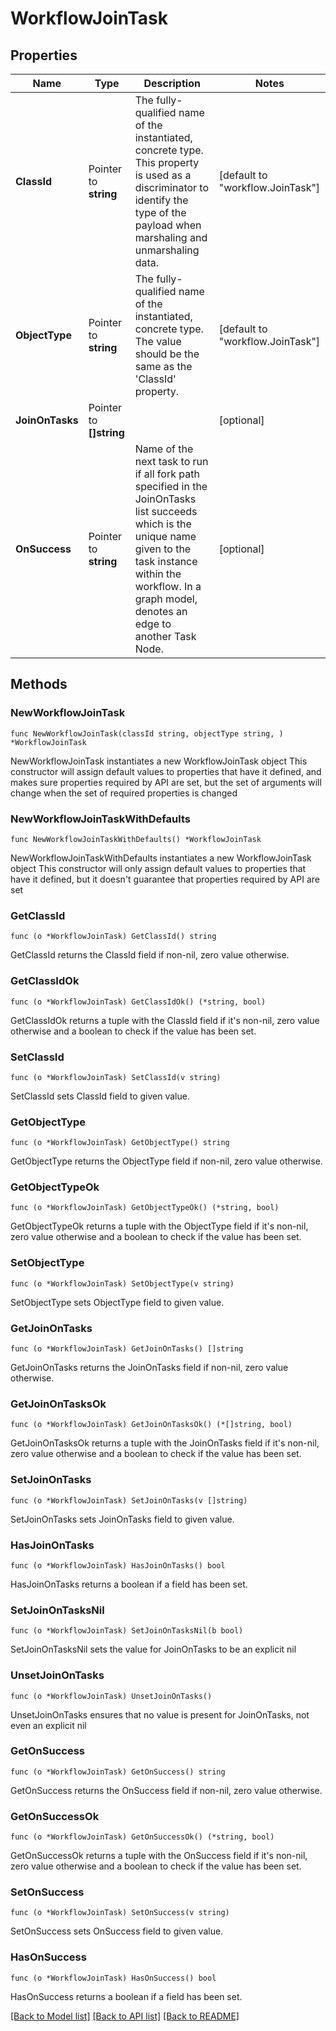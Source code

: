 # WorkflowJoinTask

## Properties

Name | Type | Description | Notes
------------ | ------------- | ------------- | -------------
**ClassId** | Pointer to **string** | The fully-qualified name of the instantiated, concrete type. This property is used as a discriminator to identify the type of the payload when marshaling and unmarshaling data. | [default to "workflow.JoinTask"]
**ObjectType** | Pointer to **string** | The fully-qualified name of the instantiated, concrete type. The value should be the same as the &#39;ClassId&#39; property. | [default to "workflow.JoinTask"]
**JoinOnTasks** | Pointer to **[]string** |  | [optional] 
**OnSuccess** | Pointer to **string** | Name of the next task to run if all fork path specified in the JoinOnTasks list succeeds which is the unique name given to the task instance within the workflow. In a graph model, denotes an edge to another Task Node. | [optional] 

## Methods

### NewWorkflowJoinTask

`func NewWorkflowJoinTask(classId string, objectType string, ) *WorkflowJoinTask`

NewWorkflowJoinTask instantiates a new WorkflowJoinTask object
This constructor will assign default values to properties that have it defined,
and makes sure properties required by API are set, but the set of arguments
will change when the set of required properties is changed

### NewWorkflowJoinTaskWithDefaults

`func NewWorkflowJoinTaskWithDefaults() *WorkflowJoinTask`

NewWorkflowJoinTaskWithDefaults instantiates a new WorkflowJoinTask object
This constructor will only assign default values to properties that have it defined,
but it doesn't guarantee that properties required by API are set

### GetClassId

`func (o *WorkflowJoinTask) GetClassId() string`

GetClassId returns the ClassId field if non-nil, zero value otherwise.

### GetClassIdOk

`func (o *WorkflowJoinTask) GetClassIdOk() (*string, bool)`

GetClassIdOk returns a tuple with the ClassId field if it's non-nil, zero value otherwise
and a boolean to check if the value has been set.

### SetClassId

`func (o *WorkflowJoinTask) SetClassId(v string)`

SetClassId sets ClassId field to given value.


### GetObjectType

`func (o *WorkflowJoinTask) GetObjectType() string`

GetObjectType returns the ObjectType field if non-nil, zero value otherwise.

### GetObjectTypeOk

`func (o *WorkflowJoinTask) GetObjectTypeOk() (*string, bool)`

GetObjectTypeOk returns a tuple with the ObjectType field if it's non-nil, zero value otherwise
and a boolean to check if the value has been set.

### SetObjectType

`func (o *WorkflowJoinTask) SetObjectType(v string)`

SetObjectType sets ObjectType field to given value.


### GetJoinOnTasks

`func (o *WorkflowJoinTask) GetJoinOnTasks() []string`

GetJoinOnTasks returns the JoinOnTasks field if non-nil, zero value otherwise.

### GetJoinOnTasksOk

`func (o *WorkflowJoinTask) GetJoinOnTasksOk() (*[]string, bool)`

GetJoinOnTasksOk returns a tuple with the JoinOnTasks field if it's non-nil, zero value otherwise
and a boolean to check if the value has been set.

### SetJoinOnTasks

`func (o *WorkflowJoinTask) SetJoinOnTasks(v []string)`

SetJoinOnTasks sets JoinOnTasks field to given value.

### HasJoinOnTasks

`func (o *WorkflowJoinTask) HasJoinOnTasks() bool`

HasJoinOnTasks returns a boolean if a field has been set.

### SetJoinOnTasksNil

`func (o *WorkflowJoinTask) SetJoinOnTasksNil(b bool)`

 SetJoinOnTasksNil sets the value for JoinOnTasks to be an explicit nil

### UnsetJoinOnTasks
`func (o *WorkflowJoinTask) UnsetJoinOnTasks()`

UnsetJoinOnTasks ensures that no value is present for JoinOnTasks, not even an explicit nil
### GetOnSuccess

`func (o *WorkflowJoinTask) GetOnSuccess() string`

GetOnSuccess returns the OnSuccess field if non-nil, zero value otherwise.

### GetOnSuccessOk

`func (o *WorkflowJoinTask) GetOnSuccessOk() (*string, bool)`

GetOnSuccessOk returns a tuple with the OnSuccess field if it's non-nil, zero value otherwise
and a boolean to check if the value has been set.

### SetOnSuccess

`func (o *WorkflowJoinTask) SetOnSuccess(v string)`

SetOnSuccess sets OnSuccess field to given value.

### HasOnSuccess

`func (o *WorkflowJoinTask) HasOnSuccess() bool`

HasOnSuccess returns a boolean if a field has been set.


[[Back to Model list]](../README.md#documentation-for-models) [[Back to API list]](../README.md#documentation-for-api-endpoints) [[Back to README]](../README.md)


